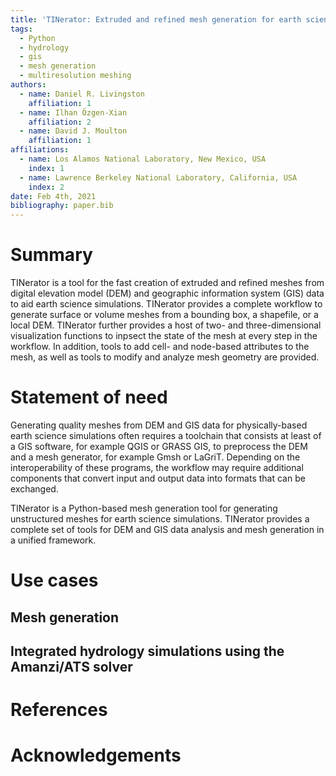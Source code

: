 ```yaml
---
title: 'TINerator: Extruded and refined mesh generation for earth science applications'
tags:
  - Python
  - hydrology
  - gis
  - mesh generation
  - multiresolution meshing
authors:
  - name: Daniel R. Livingston
    affiliation: 1
  - name: Ilhan Özgen-Xian
    affiliation: 2
  - name: David J. Moulton
    affiliation: 1
affiliations:
  - name: Los Alamos National Laboratory, New Mexico, USA
    index: 1
  - name: Lawrence Berkeley National Laboratory, California, USA
    index: 2
date: Feb 4th, 2021
bibliography: paper.bib
---
```


# Summary

TINerator is a tool for the fast creation of extruded and refined
meshes from digital elevation model (DEM) and geographic information
system (GIS) data to aid earth science simulations.  TINerator
provides a complete workflow to generate surface or volume meshes from
a bounding box, a shapefile, or a local DEM.  TINerator further
provides a host of two- and three-dimensional visualization functions
to inpsect the state of the mesh at every step in the workflow.  In
addition, tools to add cell- and node-based attributes to the mesh, as
well as tools to modify and analyze mesh geometry are provided.

# Statement of need

Generating quality meshes from DEM and GIS data for physically-based
earth science simulations often requires a toolchain that consists at
least of a GIS software, for example QGIS or GRASS GIS, to preprocess
the DEM and a mesh generator, for example Gmsh or LaGriT.  Depending
on the interoperability of these programs, the workflow may require
additional components that convert input and output data into formats
that can be exchanged.

TINerator is a Python-based mesh generation tool for generating
unstructured meshes for earth science simulations.  TINerator provides
a complete set of tools for DEM and GIS data analysis and mesh
generation in a unified framework.

# Use cases

## Mesh generation

## Integrated hydrology simulations using the Amanzi/ATS solver

# References

# Acknowledgements

